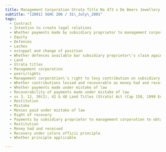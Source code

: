 ```yaml
---
title: Management Corporation Strata Title No 473 v De Beers Jewellery Pte Ltd 
subtitle: "[2001] SGHC 206 / 31\_July\_2001"
tags:
  - Contract
  - Intention to create legal relations
  - Whether payments made by subsidiary proprietor to management corporation to obtain latter\'s approval to subdivide units contractual in nature
  - Equity
  - Defences
  - Laches
  - estoppel and change of position
  - Whether defences available bar subsidiary proprietor\'s claim against management corporation for payments made under mistake of law
  - Land
  - Strata titles
  - Management corporation
  - poers/rights
  - Management corporation\'s right to levy contribution on subsidiary proprietor for upgrading and maintenance of common property as condition for granting approval of subdivision of units
  - Whether contributions levied and recoverable as money had and received
  - Whether payments made under mistake of law
  - Recoverability of payments made under mistake of law
  - ss 3, 12, 30(2), 42 & 48 Land Titles (Strata) Act (Cap 158, 1999 Ed)
  - Restitution
  - Mistake
  - Monies paid under mistake of law
  - Right of recovery
  - Payments by subsidiary proprietor to management corporation to obtain latter\'s approval to subdivide units
  - Restitution
  - Money had and received
  - Recovery under colore officii principle
  - Whether principle applicable

---
```


